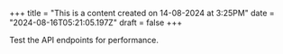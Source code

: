 +++
title = "This is a content created on 14-08-2024 at 3:25PM"
date = "2024-08-16T05:21:05.197Z"
draft = false
+++

  Test the API endpoints for performance.
        